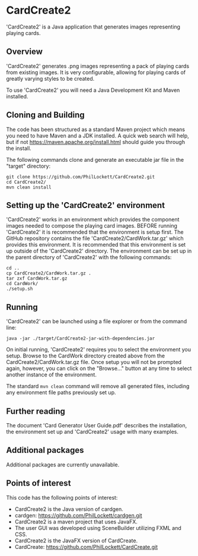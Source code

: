 # CardCreate2

'CardCreate2' is a Java application that generates images representing playing 
cards.

## Overview

'CardCreate2' generates .png images representing a pack of playing cards from 
existing images. It is very configurable, allowing for playing cards of 
greatly varying styles to be created.

To use 'CardCreate2' you will need a Java Development Kit and Maven installed. 

## Cloning and Building

The code has been structured as a standard Maven project which means you need 
to have Maven and a JDK installed. A quick web search will help, but if not 
https://maven.apache.org/install.html should guide you through the install.

The following commands clone and generate an executable jar file in the 
"target" directory:

    git clone https://github.com/PhilLockett/CardCreate2.git
	cd CardCreate2/
    mvn clean install

## Setting up the 'CardCreate2' environment

'CardCreate2' works in an environment which provides the component images 
needed to compose the playing card images. BEFORE running 'CardCreate2' it is 
recommended that the environment is setup first. The GitHub repository 
contains the file 'CardCreate2/CardWork.tar.gz' which provides this 
environment. It is recommended that this environment is set up outside of the 
'CardCreate2' directory. The environment can be set up in the parent 
directory of 'CardCreate2' with the following commands:

    cd ..
    cp CardCreate2/CardWork.tar.gz .
    tar zxf CardWork.tar.gz
    cd CardWork/
    ./setup.sh

## Running

'CardCreate2' can be launched using a file explorer or from the command line:

    java -jar ./target/CardCreate2-jar-with-dependencies.jar

On initial running, 'CardCreate2' requires you to select the environment you 
setup. Browse to the CardWork directory created above from the 
CardCreate2/CardWork.tar.gz file. Once setup you will not be prompted again, 
however, you can click on the "Browse..." button at any time to select another 
instance of the environment.

The standard `mvn clean` command will remove all generated files, including 
any environment file paths previously set up.

## Further reading

The document 'Card Generator User Guide.pdf' describes the installation, the 
environment set up and 'CardCreate2' usage with many examples.

## Additional packages

Additional packages are currently unavailable.

## Points of interest

This code has the following points of interest:

  * CardCreate2 is the Java version of cardgen.
  * cardgen: https://github.com/PhilLockett/cardgen.git
  * CardCreate2 is a maven project that uses JavaFX.
  * The user GUI was developed using SceneBuilder utilizing FXML and CSS.
  * CardCreate2 is the JavaFX version of CardCreate.
  * CardCreate: https://github.com/PhilLockett/CardCreate.git

  